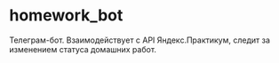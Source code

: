 # homework_bot

Телеграм-бот. Взаимодействует с API Яндекс.Практикум, следит за изменением статуса домашних работ.
